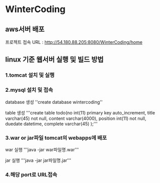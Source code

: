 # WinterCoding



## aws서버 배포
프로젝트 접속 URL : http://54.180.88.205:8080/WinterCoding/home



## linux 기준 웹서버 실행 및 빌드 방법
>
### 1.tomcat 설치 및 실행
### 2.mysql 설치 및 접속
>>
database 생성
''create database wintercoding''

table 생성 
'''create table todo(no int(11) primary key auto_increment, title varchar(45) not null, content varchar(4000), position int(11) not null, duedate datetime, complete varchar(45) );'''
 
### 3.war or jar파일 tomcat의 webapps에 배포

 war 실행
 '''java -jar war파일명.war'''
 
 jar 실행
 '''java -jar jar파일명.jar'''

### 4.해당 port로 URL접속 
